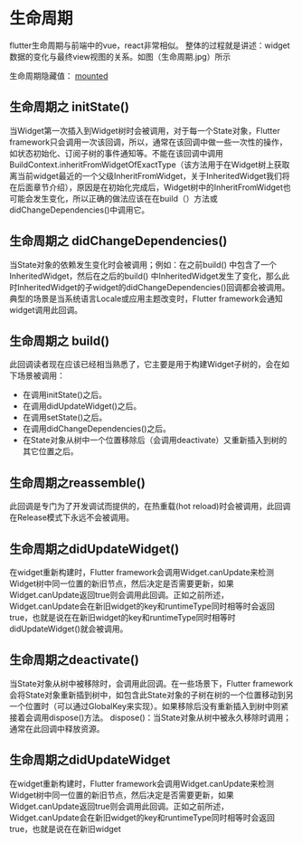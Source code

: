 # 生命周期

flutter生命周期与前端中的vue，react非常相似。
整体的过程就是讲述：widget数据的变化与最终view视图的关系。如图（生命周期.jpg）所示

生命周期隐藏值：
[mounted](https://flutterbyexample.com/stateful-widget-lifecycle/)

## 生命周期之 initState()

当Widget第一次插入到Widget树时会被调用，对于每一个State对象，Flutter framework只会调用一次该回调，所以，通常在该回调中做一些一次性的操作，如状态初始化、订阅子树的事件通知等。不能在该回调中调用BuildContext.inheritFromWidgetOfExactType（该方法用于在Widget树上获取离当前widget最近的一个父级InheritFromWidget，关于InheritedWidget我们将在后面章节介绍），原因是在初始化完成后，Widget树中的InheritFromWidget也可能会发生变化，所以正确的做法应该在在build（）方法或didChangeDependencies()中调用它。

## 生命周期之 didChangeDependencies()

当State对象的依赖发生变化时会被调用；例如：在之前build() 中包含了一个InheritedWidget，然后在之后的build() 中InheritedWidget发生了变化，那么此时InheritedWidget的子widget的didChangeDependencies()回调都会被调用。典型的场景是当系统语言Locale或应用主题改变时，Flutter framework会通知widget调用此回调。

## 生命周期之 build()

此回调读者现在应该已经相当熟悉了，它主要是用于构建Widget子树的，会在如下场景被调用：

* 在调用initState()之后。
* 在调用didUpdateWidget()之后。
* 在调用setState()之后。
* 在调用didChangeDependencies()之后。
* 在State对象从树中一个位置移除后（会调用deactivate）又重新插入到树的其它位置之后。

## 生命周期之reassemble()

此回调是专门为了开发调试而提供的，在热重载(hot reload)时会被调用，此回调在Release模式下永远不会被调用。

## 生命周期之didUpdateWidget()

在widget重新构建时，Flutter framework会调用Widget.canUpdate来检测Widget树中同一位置的新旧节点，然后决定是否需要更新，如果Widget.canUpdate返回true则会调用此回调。正如之前所述，Widget.canUpdate会在新旧widget的key和runtimeType同时相等时会返回true，也就是说在在新旧widget的key和runtimeType同时相等时didUpdateWidget()就会被调用。

## 生命周期之deactivate()

当State对象从树中被移除时，会调用此回调。在一些场景下，Flutter framework会将State对象重新插到树中，如包含此State对象的子树在树的一个位置移动到另一个位置时（可以通过GlobalKey来实现）。如果移除后没有重新插入到树中则紧接着会调用dispose()方法。
dispose()：当State对象从树中被永久移除时调用；通常在此回调中释放资源。

## 生命周期之didUpdateWidget

在widget重新构建时，Flutter framework会调用Widget.canUpdate来检测Widget树中同一位置的新旧节点，然后决定是否需要更新，如果Widget.canUpdate返回true则会调用此回调。正如之前所述，Widget.canUpdate会在新旧widget的key和runtimeType同时相等时会返回true，也就是说在在新旧widget
